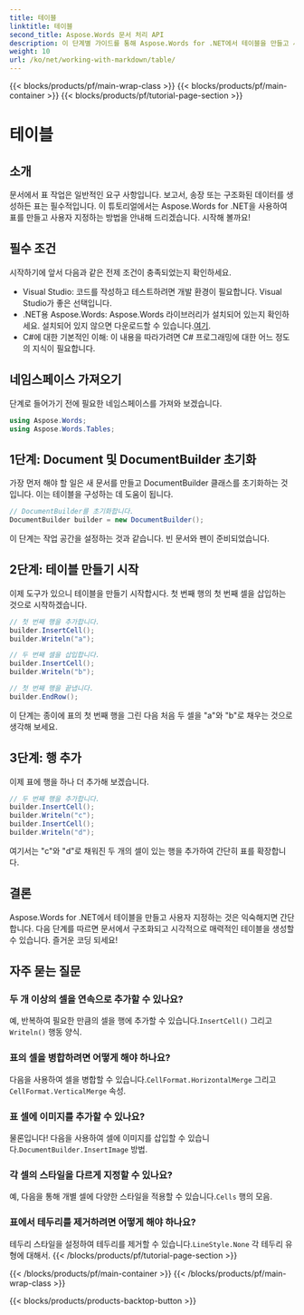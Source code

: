 ```yaml
---
title: 테이블
linktitle: 테이블
second_title: Aspose.Words 문서 처리 API
description: 이 단계별 가이드를 통해 Aspose.Words for .NET에서 테이블을 만들고 사용자 지정하는 방법을 알아보세요. 구조화되고 시각적으로 매력적인 문서를 생성하는 데 적합합니다.
weight: 10
url: /ko/net/working-with-markdown/table/
---
```


{{< blocks/products/pf/main-wrap-class >}}
{{< blocks/products/pf/main-container >}}
{{< blocks/products/pf/tutorial-page-section >}}

# 테이블

## 소개

문서에서 표 작업은 일반적인 요구 사항입니다. 보고서, 송장 또는 구조화된 데이터를 생성하든 표는 필수적입니다. 이 튜토리얼에서는 Aspose.Words for .NET을 사용하여 표를 만들고 사용자 지정하는 방법을 안내해 드리겠습니다. 시작해 볼까요!

## 필수 조건

시작하기에 앞서 다음과 같은 전제 조건이 충족되었는지 확인하세요.

- Visual Studio: 코드를 작성하고 테스트하려면 개발 환경이 필요합니다. Visual Studio가 좋은 선택입니다.
-  .NET용 Aspose.Words: Aspose.Words 라이브러리가 설치되어 있는지 확인하세요. 설치되어 있지 않으면 다운로드할 수 있습니다.[여기](https://releases.aspose.com/words/net/).
- C#에 대한 기본적인 이해: 이 내용을 따라가려면 C# 프로그래밍에 대한 어느 정도의 지식이 필요합니다.

## 네임스페이스 가져오기

단계로 들어가기 전에 필요한 네임스페이스를 가져와 보겠습니다.

```csharp
using Aspose.Words;
using Aspose.Words.Tables;
```

## 1단계: Document 및 DocumentBuilder 초기화

가장 먼저 해야 할 일은 새 문서를 만들고 DocumentBuilder 클래스를 초기화하는 것입니다. 이는 테이블을 구성하는 데 도움이 됩니다.

```csharp
// DocumentBuilder를 초기화합니다.
DocumentBuilder builder = new DocumentBuilder();
```

이 단계는 작업 공간을 설정하는 것과 같습니다. 빈 문서와 펜이 준비되었습니다.

## 2단계: 테이블 만들기 시작

이제 도구가 있으니 테이블을 만들기 시작합시다. 첫 번째 행의 첫 번째 셀을 삽입하는 것으로 시작하겠습니다.

```csharp
// 첫 번째 행을 추가합니다.
builder.InsertCell();
builder.Writeln("a");

// 두 번째 셀을 삽입합니다.
builder.InsertCell();
builder.Writeln("b");

// 첫 번째 행을 끝냅니다.
builder.EndRow();
```

이 단계는 종이에 표의 첫 번째 행을 그린 다음 처음 두 셀을 "a"와 "b"로 채우는 것으로 생각해 보세요.

## 3단계: 행 추가

이제 표에 행을 하나 더 추가해 보겠습니다.

```csharp
// 두 번째 행을 추가합니다.
builder.InsertCell();
builder.Writeln("c");
builder.InsertCell();
builder.Writeln("d");
```

여기서는 "c"와 "d"로 채워진 두 개의 셀이 있는 행을 추가하여 간단히 표를 확장합니다.

## 결론

Aspose.Words for .NET에서 테이블을 만들고 사용자 지정하는 것은 익숙해지면 간단합니다. 다음 단계를 따르면 문서에서 구조화되고 시각적으로 매력적인 테이블을 생성할 수 있습니다. 즐거운 코딩 되세요!

## 자주 묻는 질문

### 두 개 이상의 셀을 연속으로 추가할 수 있나요?
 예, 반복하여 필요한 만큼의 셀을 행에 추가할 수 있습니다.`InsertCell()` 그리고`Writeln()` 행동 양식.

### 표의 셀을 병합하려면 어떻게 해야 하나요?
 다음을 사용하여 셀을 병합할 수 있습니다.`CellFormat.HorizontalMerge` 그리고`CellFormat.VerticalMerge` 속성.

### 표 셀에 이미지를 추가할 수 있나요?
 물론입니다! 다음을 사용하여 셀에 이미지를 삽입할 수 있습니다.`DocumentBuilder.InsertImage` 방법.

### 각 셀의 스타일을 다르게 지정할 수 있나요?
 예, 다음을 통해 개별 셀에 다양한 스타일을 적용할 수 있습니다.`Cells` 행의 모음.

### 표에서 테두리를 제거하려면 어떻게 해야 하나요?
 테두리 스타일을 설정하여 테두리를 제거할 수 있습니다.`LineStyle.None` 각 테두리 유형에 대해서.
{{< /blocks/products/pf/tutorial-page-section >}}

{{< /blocks/products/pf/main-container >}}
{{< /blocks/products/pf/main-wrap-class >}}

{{< blocks/products/products-backtop-button >}}
